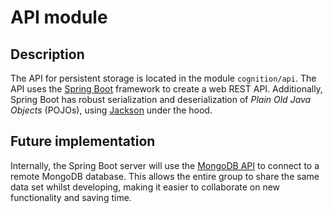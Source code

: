 # API module

## Description

The API for persistent storage is located in the module `cognition/api`. The API uses
the [Spring Boot](https://spring.io/projects/spring-boot) framework to create a web REST API. Additionally, Spring Boot
has robust serialization and deserialization of _Plain Old Java Objects_ (POJOs), using [Jackson](https://github.com/FasterXML/jackson) under the hood.

## Future implementation

Internally, the Spring Boot server will use the [MongoDB API](https://docs.mongodb.com/drivers/java/sync/current/) to connect to a remote MongoDB database. This allows the entire group to share the same data set whilst developing, making it easier to collaborate on new functionality and saving time.
